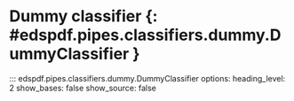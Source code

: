 # Dummy classifier {: #edspdf.pipes.classifiers.dummy.DummyClassifier }

::: edspdf.pipes.classifiers.dummy.DummyClassifier
    options:
        heading_level: 2
        show_bases: false
        show_source: false
